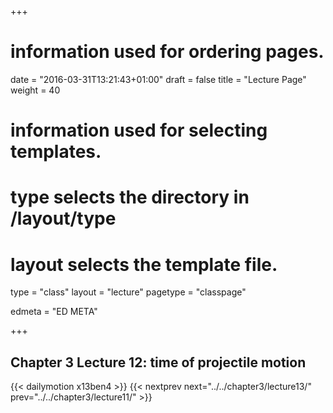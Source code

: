 +++
# information used for ordering pages.
date = "2016-03-31T13:21:43+01:00"
draft = false
title = "Lecture Page"
weight = 40

# information used for selecting templates.
# type selects the directory in /layout/type
# layout selects the template file.

type   = "class"
layout = "lecture"
pagetype = "classpage"





edmeta = "ED META"

+++
## Chapter 3 Lecture 12: time of projectile motion
{{< dailymotion x13ben4 >}}
{{< nextprev next="../../chapter3/lecture13/"     prev="../../chapter3/lecture11/"  >}}

